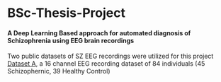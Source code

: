 # BSc-Thesis-Project
#### **A Deep Learning Based approach for automated diagnosis of Schizophrenia using EEG brain recordings**
Two public datasets of SZ EEG recordings were utilized for this project <br>
[Dataset A](http://brain.bio.msu.ru/eeg_schizophrenia.htm), a 16 channel EEG recording dataset of 84 individuals (45 Schizophernic, 39 Healthy Control)
